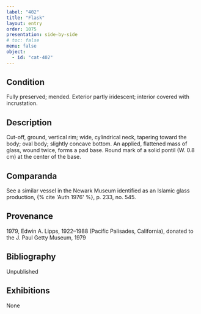 ```yaml
---
label: "402"
title: "Flask"
layout: entry
order: 1075
presentation: side-by-side
# toc: false
menu: false
object:
  - id: "cat-402"
---
```


## Condition

Fully preserved; mended. Exterior partly iridescent; interior covered with incrustation.

## Description

Cut-off, ground, vertical rim; wide, cylindrical neck, tapering toward the body; oval body; slightly concave bottom. An applied, flattened mass of glass, wound twice, forms a pad base. Round mark of a solid pontil (W. 0.8 cm) at the center of the base.

## Comparanda

See a similar vessel in the Newark Museum identified as an Islamic glass production, {% cite 'Auth 1976' %}, p. 233, no. 545.

## Provenance

1979, Edwin A. Lipps, 1922–1988 (Pacific Palisades, California), donated to the J. Paul Getty Museum, 1979

## Bibliography

Unpublished

## Exhibitions

None